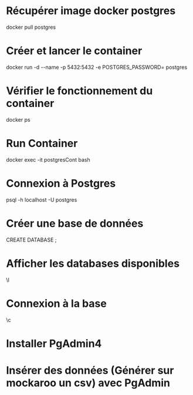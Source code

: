 # Récupérer image docker postgres
docker pull postgres

# Créer et lancer le container
docker run -d --name <container name> -p 5432:5432 -e POSTGRES_PASSWORD=<password> postgres

# Vérifier le fonctionnement du container
docker ps

# Run Container 
docker exec -it postgresCont bash

# Connexion à Postgres
psql -h localhost -U postgres

# Créer une base de données
CREATE DATABASE <database>;

# Afficher les databases disponibles
\l

# Connexion à la base
\c <database>

# Installer PgAdmin4

# Insérer des données (Générer sur mockaroo un csv) avec PgAdmin
